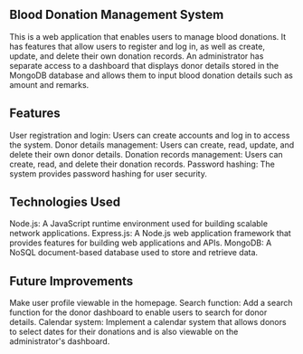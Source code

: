 ## Blood Donation Management System

This is a web application that enables users to manage blood donations. It has features that allow users to register and log in, as well as create, update, and delete their own donation records. An administrator has separate access to a dashboard that displays donor details stored in the MongoDB database and allows them to input blood donation details such as amount and remarks.

## Features

User registration and login: Users can create accounts and log in to access the system.
Donor details management: Users can create, read, update, and delete their own donor details.
Donation records management: Users can create, read, and delete their donation records.
Password hashing: The system provides password hashing for user security.

## Technologies Used

Node.js: A JavaScript runtime environment used for building scalable network applications.
Express.js: A Node.js web application framework that provides features for building web applications and APIs.
MongoDB: A NoSQL document-based database used to store and retrieve data.

## Future Improvements

Make user profile viewable in the homepage.
Search function: Add a search function for the donor dashboard to enable users to search for donor details.
Calendar system: Implement a calendar system that allows donors to select dates for their donations and is also viewable on the administrator's dashboard.
